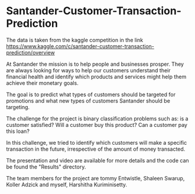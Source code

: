 # Santander-Customer-Transaction-Prediction

The data is taken from the kaggle competition in the link https://www.kaggle.com/c/santander-customer-transaction-prediction/overview 

At Santander the mission is to help people and businesses prosper. They are always looking for ways to help our customers understand their financial health and identify which products and services might help them achieve their monetary goals.

The goal is to predict what types of customers should be targeted for promotions and what new types of customers Santander should be targeting.

The challenge for the project is binary classification problems such as: is a customer satisfied? Will a customer buy this product? Can a customer pay this loan?

In this challenge, we tried to identify which customers will make a specific transaction in the future, irrespective of the amount of money transacted. 

The presentation and video are available for more details and the code can be found the "Results" directory.

The team members for the project are tommy Entwistle, Shaleen Swarup, Koller Adzick and myself, Harshitha Kuriminisetty.
